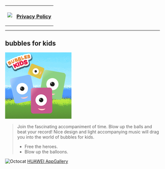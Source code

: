 <table>
  <tr>
    <td align="center">
      <img src="https://d33wubrfki0l68.cloudfront.net/73bea2cb492f0ad8aa0f15fdd2e9bcffd76b25a9/0f2ff/assets/images/service-icon2.png" height="32"/>  
    </td>
    <td align="left"> 
      <h3><a href="./PrivacyPolicy.md" target="_blank">Privacy Policy</a></h3>
    </td>
  </tr>
</table>



* * *

## bubbles for kids

![Octocat](./img/216x216.png)

> Join the fascinating accompaniment of time. Blow up the balls and beat your record!
> Nice design and light accompanying music will drag you into the world of bubbles for kids.
> - Free the heroes.
> - Blow up the balloons.

![Octocat](https://d33wubrfki0l68.cloudfront.net/4ab0b0f9c5dbe98a1f97c01c9677fe329c51291b/e434c/assets/images/service-icon5.png)    [HUAWEI AppGallery](https://appgallery.huawei.ru/app/C106828771?source=qrCodeShare&referrer=PCWebAG&callType=SHARE&shareTo=qrcode&shareFrom=appmarket&reportEventLabel=apprankingpage "AppGallery")
